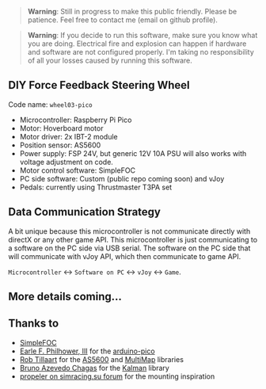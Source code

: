 > **Warning**:
> Still in progress to make this public friendly. Please be patience. Feel free to contact me (email on github profile).

> **Warning**:
> If you decide to run this software, make sure you know what you are doing.
> Electrical fire and explosion can happen if hardware and software are not configured properly.
> I'm taking no responsibility of all your losses caused by running this software.

## DIY Force Feedback Steering Wheel
Code name: `wheel03-pico`

- Microcontroller: Raspberry Pi Pico
- Motor: Hoverboard motor
- Motor driver: 2x IBT-2 module
- Position sensor: AS5600
- Power supply: FSP 24V, but generic 12V 10A PSU will also works with voltage adjustment on code.
- Motor control software: SimpleFOC
- PC side software: Custom (public repo coming soon) and vJoy
- Pedals: currently using Thrustmaster T3PA set

## Data Communication Strategy
A bit unique because this microcontroller is not communicate directly with directX or any other game API.
This microcontroller is just communicating to a software on the PC side via USB serial.
The software on the PC side that will communicate with vJoy API, which then communicate to game API.

`Microcontroller` ↔ `Software on PC` ↔ `vJoy` ↔ `Game`.

## More details coming...

## Thanks to
- [SimpleFOC](https://simplefoc.com/)
- [Earle F. Philhower, III](https://github.com/earlephilhower) for the [arduino-pico](https://github.com/earlephilhower/arduino-pico)
- [Rob Tillaart](https://github.com/RobTillaart) for the [AS5600](https://github.com/RobTillaart/AS5600) and [MultiMap](https://github.com/RobTillaart/MultiMap) libraries
- [Bruno Azevedo Chagas](https://github.com/bachagas) for the [Kalman](https://github.com/bachagas/Kalman) library
- [propeler on simracing.su forum](https://forum.simracing.su/profile/5730-propeler/) for the mounting inspiration

